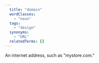 ```yaml
---
  title: "domain"
  wordClasses:
    - "noun"
  tags:
    - "design"
  synonyms:
    - "URL"
  relatedTerms: []
---
```

An internet address, such as "mystore.com."

